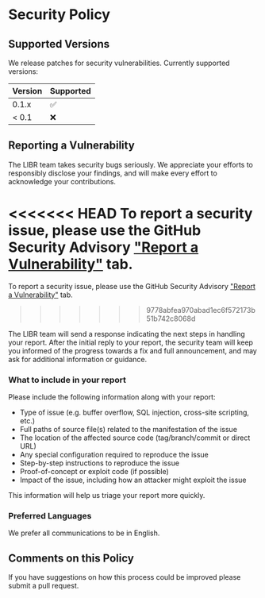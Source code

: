 # Security Policy

## Supported Versions

We release patches for security vulnerabilities. Currently supported versions:

| Version | Supported          |
| ------- | ------------------ |
| 0.1.x   | :white_check_mark: |
| < 0.1   | :x:                |

## Reporting a Vulnerability

The LIBR team takes security bugs seriously. We appreciate your efforts to responsibly disclose your findings, and will make every effort to acknowledge your contributions.

<<<<<<< HEAD
To report a security issue, please use the GitHub Security Advisory ["Report a Vulnerability"](https://github.com/devlup-labs/libr/security/advisories/new) tab.
=======
To report a security issue, please use the GitHub Security Advisory ["Report a Vulnerability"](https://github.com/libr-forum/libr/security/advisories/new) tab.
>>>>>>> 9778abfea970abad1ec6f572173b51b742c8068d

The LIBR team will send a response indicating the next steps in handling your report. After the initial reply to your report, the security team will keep you informed of the progress towards a fix and full announcement, and may ask for additional information or guidance.

### What to include in your report

Please include the following information along with your report:

- Type of issue (e.g. buffer overflow, SQL injection, cross-site scripting, etc.)
- Full paths of source file(s) related to the manifestation of the issue
- The location of the affected source code (tag/branch/commit or direct URL)
- Any special configuration required to reproduce the issue
- Step-by-step instructions to reproduce the issue
- Proof-of-concept or exploit code (if possible)
- Impact of the issue, including how an attacker might exploit the issue

This information will help us triage your report more quickly.

### Preferred Languages

We prefer all communications to be in English.

## Comments on this Policy

If you have suggestions on how this process could be improved please submit a pull request.
